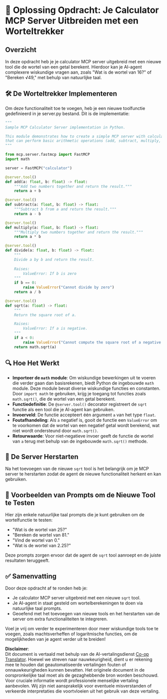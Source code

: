 <!--
CO_OP_TRANSLATOR_METADATA:
{
  "original_hash": "e9490aedc71f99bc774af57b207a7adb",
  "translation_date": "2025-07-13T21:53:34+00:00",
  "source_file": "03-GettingStarted/07-aitk/solution/README.md",
  "language_code": "nl"
}
-->
# 📘 Oplossing Opdracht: Je Calculator MCP Server Uitbreiden met een Worteltrekker

## Overzicht
In deze opdracht heb je je calculator MCP server uitgebreid met een nieuwe tool die de wortel van een getal berekent. Hierdoor kan je AI-agent complexere wiskundige vragen aan, zoals "Wat is de wortel van 16?" of "Bereken √49," met behulp van natuurlijke taal.

## 🛠️ De Worteltrekker Implementeren
Om deze functionaliteit toe te voegen, heb je een nieuwe toolfunctie gedefinieerd in je server.py bestand. Dit is de implementatie:

```python
"""
Sample MCP Calculator Server implementation in Python.

This module demonstrates how to create a simple MCP server with calculator tools
that can perform basic arithmetic operations (add, subtract, multiply, divide).
"""

from mcp.server.fastmcp import FastMCP
import math

server = FastMCP("calculator")

@server.tool()
def add(a: float, b: float) -> float:
    """Add two numbers together and return the result."""
    return a + b

@server.tool()
def subtract(a: float, b: float) -> float:
    """Subtract b from a and return the result."""
    return a - b

@server.tool()
def multiply(a: float, b: float) -> float:
    """Multiply two numbers together and return the result."""
    return a * b

@server.tool()
def divide(a: float, b: float) -> float:
    """
    Divide a by b and return the result.
    
    Raises:
        ValueError: If b is zero
    """
    if b == 0:
        raise ValueError("Cannot divide by zero")
    return a / b

@server.tool()
def sqrt(a: float) -> float:
    """
    Return the square root of a.

    Raises:
        ValueError: If a is negative.
    """
    if a < 0:
        raise ValueError("Cannot compute the square root of a negative number.")
    return math.sqrt(a)
```

## 🔍 Hoe Het Werkt

- **Importeer de `math` module**: Om wiskundige bewerkingen uit te voeren die verder gaan dan basisrekenen, biedt Python de ingebouwde `math` module. Deze module bevat diverse wiskundige functies en constanten. Door `import math` te gebruiken, krijg je toegang tot functies zoals `math.sqrt()`, die de wortel van een getal berekent.
- **Functiedefinitie**: De `@server.tool()` decorator registreert de `sqrt` functie als een tool die je AI-agent kan gebruiken.
- **Invoerveld**: De functie accepteert één argument `a` van het type `float`.
- **Foutafhandeling**: Als `a` negatief is, gooit de functie een `ValueError` om te voorkomen dat de wortel van een negatief getal wordt berekend, wat niet wordt ondersteund door `math.sqrt()`.
- **Retourwaarde**: Voor niet-negatieve invoer geeft de functie de wortel van `a` terug met behulp van de ingebouwde `math.sqrt()` methode.

## 🔄 De Server Herstarten
Na het toevoegen van de nieuwe `sqrt` tool is het belangrijk om je MCP server te herstarten zodat de agent de nieuwe functionaliteit herkent en kan gebruiken.

## 💬 Voorbeelden van Prompts om de Nieuwe Tool te Testen
Hier zijn enkele natuurlijke taal prompts die je kunt gebruiken om de wortelfunctie te testen:

- "Wat is de wortel van 25?"
- "Bereken de wortel van 81."
- "Vind de wortel van 0."
- "Wat is de wortel van 2.25?"

Deze prompts zorgen ervoor dat de agent de `sqrt` tool aanroept en de juiste resultaten teruggeeft.

## ✅ Samenvatting
Door deze opdracht af te ronden heb je:

- Je calculator MCP server uitgebreid met een nieuwe `sqrt` tool.
- Je AI-agent in staat gesteld om wortelberekeningen te doen via natuurlijke taal prompts.
- Geoefend met het toevoegen van nieuwe tools en het herstarten van de server om extra functionaliteiten te integreren.

Voel je vrij om verder te experimenteren door meer wiskundige tools toe te voegen, zoals machtsverheffen of logaritmische functies, om de mogelijkheden van je agent verder uit te breiden!

**Disclaimer**:  
Dit document is vertaald met behulp van de AI-vertalingsdienst [Co-op Translator](https://github.com/Azure/co-op-translator). Hoewel we streven naar nauwkeurigheid, dient u er rekening mee te houden dat geautomatiseerde vertalingen fouten of onnauwkeurigheden kunnen bevatten. Het originele document in de oorspronkelijke taal moet als de gezaghebbende bron worden beschouwd. Voor cruciale informatie wordt professionele menselijke vertaling aanbevolen. Wij zijn niet aansprakelijk voor eventuele misverstanden of verkeerde interpretaties die voortvloeien uit het gebruik van deze vertaling.
